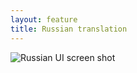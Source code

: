 ```yaml
---
layout: feature
title: Russian translation
---
```


![Russian UI screen shot](http://i64.tinypic.com/24kwnzt.png)